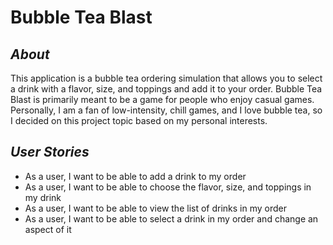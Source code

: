 # **Bubble Tea Blast**
## *About*

This application is a bubble tea ordering simulation that
allows you to select a drink with a flavor, size, and
toppings and add it to your order. Bubble Tea Blast is
primarily meant to be a game for people who enjoy casual
games. Personally, I am a fan of low-intensity, chill games,
and I love bubble tea, so I decided on this project topic
based on my personal interests.

## *User Stories*
- As a user, I want to be able to add a drink to my order
- As a user, I want to be able to choose the flavor, size, and toppings in my drink
- As a user, I want to be able to view the list of drinks in my order
- As a user, I want to be able to select a drink in my order and change an aspect of it